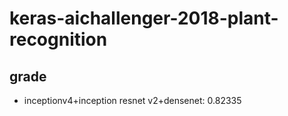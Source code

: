 # keras-aichallenger-2018-plant-recognition


## grade 
- inceptionv4+inception resnet v2+densenet: 0.82335
